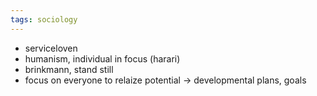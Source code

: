 ```yaml
---
tags: sociology
---
```

- serviceloven
- humanism, individual in focus (harari)
- brinkmann, stand still
- focus on everyone to relaize potential -> developmental plans, goals
